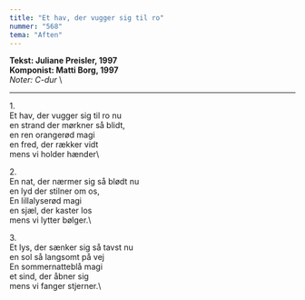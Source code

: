 ```yaml
---
title: "Et hav, der vugger sig til ro"
nummer: "568"
tema: "Aften"
---
```


**Tekst: Juliane Preisler, 1997** \
**Komponist: Matti Borg, 1997** \
*Noter: C-dur* \

***

1\.\
Et hav, der vugger sig til ro nu\
en strand der mørkner så blidt,\
en ren orangerød magi\
en fred, der rækker vidt\
mens vi holder hænder\

2\.\
En nat, der nærmer sig så blødt nu\
en lyd der stilner om os,\
En lillalyserød magi\
en sjæl, der kaster los\
mens vi lytter bølger.\

3\.\
Et lys, der sænker sig så tavst nu\
en sol så langsomt på vej\
En sommernatteblå magi\
et sind, der åbner sig\
mens vi fanger stjerner.\
